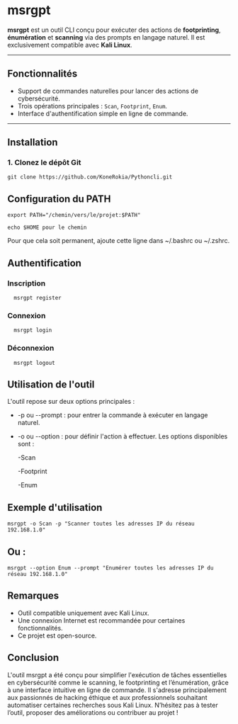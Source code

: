 # msrgpt

**msrgpt** est un outil CLI conçu pour exécuter des actions de **footprinting**, **énumération** et **scanning** via des prompts en langage naturel. Il est exclusivement compatible avec **Kali Linux**.

---

##  Fonctionnalités

- Support de commandes naturelles pour lancer des actions de cybersécurité.
- Trois opérations principales : `Scan`, `Footprint`, `Enum`.
- Interface d'authentification simple en ligne de commande.

---

##  Installation

### 1. Clonez le dépôt Git

    git clone https://github.com/KoneRokia/Pythoncli.git

## Configuration du PATH

    export PATH="/chemin/vers/le/projet:$PATH"

    echo $HOME pour le chemin
Pour que cela soit permanent, ajoute cette ligne dans ~/.bashrc ou ~/.zshrc.

## Authentification
  ### Inscription
      msrgpt register
  ### Connexion
      msrgpt login
      
  ### Déconnexion
      msrgpt logout
## Utilisation de l'outil
    
L'outil repose sur deux options principales :

- -p ou --prompt : pour entrer la commande à exécuter en langage naturel.

- -o ou --option : pour définir l'action à effectuer. Les options disponibles sont :

  -Scan

  -Footprint

  -Enum
  
## Exemple d'utilisation

    msrgpt -o Scan -p "Scanner toutes les adresses IP du réseau 192.168.1.0"
## Ou :

    msrgpt --option Enum --prompt "Enumérer toutes les adresses IP du réseau 192.168.1.0"

## Remarques
- Outil compatible uniquement avec Kali Linux.
- Une connexion Internet est recommandée pour certaines fonctionnalités.
- Ce projet est open-source.

## Conclusion
L'outil msrgpt a été conçu pour simplifier l'exécution de tâches essentielles en cybersécurité comme le scanning, le footprinting et l’énumération, grâce à une interface intuitive en ligne de commande. Il s'adresse principalement aux passionnés de hacking éthique et aux professionnels souhaitant automatiser certaines recherches sous Kali Linux.
N’hésitez pas à tester l’outil, proposer des améliorations ou contribuer au projet !



